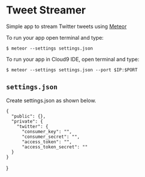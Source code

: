 # Tweet Streamer

Simple app to stream Twitter tweets using [Meteor](www.meteor.com)


To run your app open terminal and type:

    $ meteor --settings settings.json


To run your app in Cloud9 IDE, open terminal and type:

    $ meteor --settings settings.json --port $IP:$PORT

## `settings.json`

Create settings.json as shown below.

	{
	  "public": {},
	  "private": {
	    "twitter": {
	      "consumer_key": "",
	      "consumer_secret": "",
	      "access_token": "",
	      "access_token_secret": ""
      }
    }
  }
